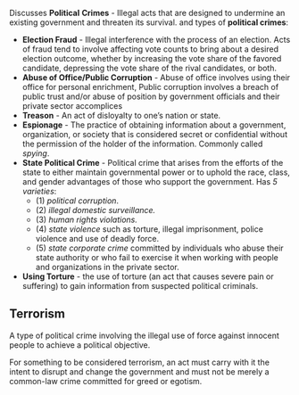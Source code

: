 Discusses **Political** **Crimes** - Illegal acts that are designed to undermine an existing government and threaten its survival.
and types of **political crimes**:
- **Election Fraud** - Illegal interference with the process of an election. Acts of fraud tend to involve affecting vote counts to bring about a desired election outcome, whether by increasing the vote share of the favored candidate, depressing the vote share of the rival candidates, or both.
- **Abuse of Office/Public Corruption** - Abuse of office involves using their office for personal enrichment, Public corruption involves a breach of public trust and/or abuse of position by government officials and their private sector accomplices
- **Treason** - An act of disloyalty to one’s nation or state.
- **Espionage** - The practice of obtaining information about a government, organization, or society that is considered secret or confidential without the permission of the holder of the information. Commonly called *spying*.
- **State Political Crime** - Political crime that arises from the efforts of the state to either maintain governmental power or to uphold the race, class, and gender advantages of those who support the government. Has *5 varieties*:
	- (1) *political corruption*.
	- (2) *illegal domestic surveillance.*
	- (3) *human rights violations.*
	- (4) *state violence* such as torture, illegal imprisonment, police violence and use of deadly force. 
	- (5) *state corporate crime* committed by individuals who abuse their state authority or who fail to exercise it when working with people and organizations in the private sector.
- **Using Torture** - the use of torture (an act that causes severe pain or suffering) to gain information from suspected political criminals.

## Terrorism
A type of political crime involving the illegal use of force against innocent people to achieve a political objective.

For something to be considered terrorism, an act must carry with it the intent to disrupt and change the government and must not be merely a common-law crime committed for greed or egotism.